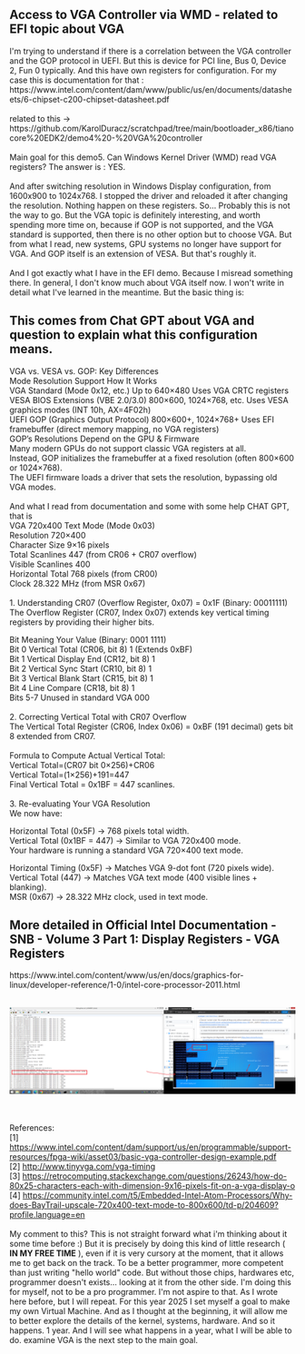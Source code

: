 <h2>Access to VGA Controller via WMD - related to EFI topic about VGA</h2>
I'm trying to understand if there is a correlation between the VGA controller and the GOP protocol in UEFI. But this is device for PCI line, Bus 0, Device 2, Fun 0 typically. And this have own registers for configuration. For my case this is documentation for that : https://www.intel.com/content/dam/www/public/us/en/documents/datasheets/6-chipset-c200-chipset-datasheet.pdf
<br /><br />
related to this -> https://github.com/KarolDuracz/scratchpad/tree/main/bootloader_x86/tianocore%20EDK2/demo4%20-%20VGA%20controller
<br /><br />
Main goal for this demo5. Can Windows Kernel Driver (WMD) read VGA registers? The answer is : YES.
<br /><br />
And after switching resolution in Windows Display configuration, from 1600x900 to 1024x768. I stopped the driver and reloaded it after changing the resolution. Nothing happen on these registers. So... Probably this is not the way to go. But the VGA topic is definitely interesting, and worth spending more time on, because if GOP is not supported, and the VGA standard is supported, then there is no other option but to choose VGA. But from what I read, new systems, GPU systems no longer have support for VGA. And GOP itself is an extension of VESA. But that's roughly it.
<br /><br />
And I got exactly what I have in the EFI demo. Because I misread something there. In general, I don't know much about VGA itself now. I won't write in detail what I've learned in the meantime. But the basic thing is:
<h2>This comes from Chat GPT about VGA and question to explain what this configuration means.</h2>
VGA vs. VESA vs. GOP: Key Differences
<br />
Mode	Resolution Support	How It Works<br />
VGA Standard (Mode 0x12, etc.)	Up to 640×480	Uses VGA CRTC registers<br />
VESA BIOS Extensions (VBE 2.0/3.0)	800×600, 1024×768, etc.	Uses VESA graphics modes (INT 10h, AX=4F02h)<br />
UEFI GOP (Graphics Output Protocol)	800×600+, 1024×768+	Uses EFI framebuffer (direct memory mapping, no VGA registers)<br />
GOP’s Resolutions Depend on the GPU & Firmware<br />
Many modern GPUs do not support classic VGA registers at all.<br />
Instead, GOP initializes the framebuffer at a fixed resolution (often 800×600 or 1024×768).<br />
The UEFI firmware loads a driver that sets the resolution, bypassing old VGA modes.
<br /><br />
And what I read from documentation and some with some help CHAT GPT, that is <br />
VGA 720x400 Text Mode (Mode 0x03)<br />
Resolution	720×400<br />
Character Size	9×16 pixels<br />
Total Scanlines	447 (from CR06 + CR07 overflow)<br />
Visible Scanlines	400<br />
Horizontal Total	768 pixels (from CR00)<br />
Clock	28.322 MHz (from MSR 0x67)<br />
<br />
1. Understanding CR07 (Overflow Register, 0x07) = 0x1F (Binary: 00011111)<br />
The Overflow Register (CR07, Index 0x07) extends key vertical timing registers by providing their higher bits.<br />

Bit	Meaning	Your Value (Binary: 0001 1111)<br />
Bit 0	Vertical Total (CR06, bit 8)	1 (Extends 0xBF)<br />
Bit 1	Vertical Display End (CR12, bit 8)	1<br />
Bit 2	Vertical Sync Start (CR10, bit 8)	1<br />
Bit 3	Vertical Blank Start (CR15, bit 8)	1<br />
Bit 4	Line Compare (CR18, bit 8)	1<br />
Bits 5-7	Unused in standard VGA	000<br /><br />
2. Correcting Vertical Total with CR07 Overflow<br />
The Vertical Total Register (CR06, Index 0x06) = 0xBF (191 decimal) gets bit 8 extended from CR07.<br />
<br />
Formula to Compute Actual Vertical Total:<br />
Vertical Total=(CR07 bit 0×256)+CR06<br />
Vertical Total=(1×256)+191=447<br />
Final Vertical Total = 0x1BF = 447 scanlines.<br />
<br />
3. Re-evaluating Your VGA Resolution<br />
We now have:<br />

Horizontal Total (0x5F) → 768 pixels total width.<br />
Vertical Total (0x1BF = 447) → Similar to VGA 720x400 mode.<br />
Your hardware is running a standard VGA 720×400 text mode.<br />

Horizontal Timing (0x5F) → Matches VGA 9-dot font (720 pixels wide).<br />
Vertical Total (447) → Matches VGA text mode (400 visible lines + blanking).<br />
MSR (0x67) → 28.322 MHz clock, used in text mode.<br />
<h2>More detailed in Official Intel Documentation - SNB - Volume 3 Part 1: Display Registers - VGA Registers</h2>
https://www.intel.com/content/www/us/en/docs/graphics-for-linux/developer-reference/1-0/intel-core-processor-2011.html
<br /><br />

![dump](https://github.com/KarolDuracz/scratchpad/blob/main/Hello%20World%20Drivers/demo%205%20-%20VGA%20Controller%20WMD%20-%20related%20to%20EFI%20topic%20about%20VGA/69%20-%2008-02-2025%20-%20windows%20driver%20test%20for%20VGA%20controller%20registers.png?raw=true)

<br /><br />
References:<br />
[1] https://www.intel.com/content/dam/support/us/en/programmable/support-resources/fpga-wiki/asset03/basic-vga-controller-design-example.pdf <br />
[2] http://www.tinyvga.com/vga-timing <br />
[3] https://retrocomputing.stackexchange.com/questions/26243/how-do-80x25-characters-each-with-dimension-9x16-pixels-fit-on-a-vga-display-o <br />
[4] https://community.intel.com/t5/Embedded-Intel-Atom-Processors/Why-does-BayTrail-upscale-720x400-text-mode-to-800x600/td-p/204609?profile.language=en
<br /><br />
My comment to this? This is not straight forward what i'm thinking about it some time before :) But it is precisely by doing this kind of little research ( <b>IN MY FREE TIME</b> ), even if it is very cursory at the moment, that it allows me to get back on the track. To be a better programmer, more competent than just writing "hello world" code. But without those chips, hardwares etc, programmer doesn't exists... looking at it from the other side. I'm doing this for myself, not to be a pro programmer. I'm not aspire to that. As I wrote here before, but I will repeat. For this year 2025 I set myself a goal to make my own Virtual Machine. And as I thought at the beginning, it will allow me to better explore the details of the kernel, systems, hardware. And so it happens. 1 year. And I will see what happens in a year, what I will be able to do. examine VGA is the next step to the main goal.



